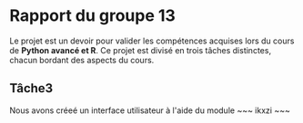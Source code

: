 # Rapport du groupe 13
Le projet est un devoir pour valider les compétences acquises lors du cours de __Python avancé et R__. Ce projet est divisé en trois tâches distinctes, chacun bordant des aspects du cours.



## Tâche3
Nous avons créeé un interface utilisateur à l'aide du module ~~~ ikxzi ~~~
